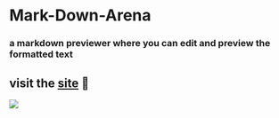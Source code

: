 # Mark-Down-Arena

### a markdown previewer where you can edit and preview the formatted text

## visit the [site](https://markdown-arena.netlify.app/) 🚀


<img src="https://res.cloudinary.com/cloudyimg/image/upload/v1637854074/portfolio%20screenshots/five_lvh0av.jpg"></img>
